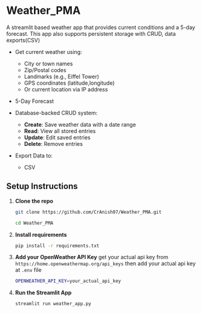# Weather_PMA
A streamlit based weather app that provides current conditions and a 5-day forecast. This app also supports persistent storage with CRUD, data exports(CSV)

- Get current weather using:
  - City or town names
  - Zip/Postal codes
  - Landmarks (e.g., Eiffel Tower)
  - GPS coordinates (latitude,longitude)
  - Or current location via IP address
    
- 5-Day Forecast

- Database-backed CRUD system:
  - **Create**: Save weather data with a date range
  - **Read**: View all stored entries
  - **Update**: Edit saved entries
  - **Delete**: Remove entries

- Export Data to:
  - CSV
    
## Setup Instructions

1. **Clone the repo**
    ```bash
    git clone https://github.com/CrAnish07/Weather_PMA.git
    ```
    ```bash
    cd Weather_PMA
    ```

2. **Install requirements**
      ```bash
      pip install -r requirements.txt
      ```

3. **Add your OpenWeather API Key**
    get your actual api key from `https://home.openweathermap.org/api_keys`
    then add your actual api key at `.env` file
   ```bash
   OPENWEATHER_API_KEY=your_actual_api_key
   ```

5. **Run the Streamlit App**
   ```bash
   streamlit run weather_app.py
   ```

